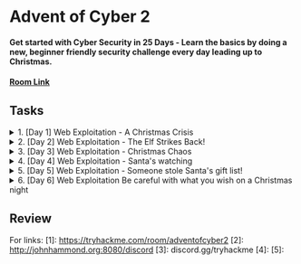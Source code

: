 # Advent of Cyber 2
#### Get started with Cyber Security in 25 Days - Learn the basics by doing a new, beginner friendly security challenge every day leading up to Christmas.
#### [Room Link](1)

## Tasks
<details>
<summary>1. [Day 1] Web Exploitation - A Christmas Crisis</summary>

Welcomeeeee back to the Advent of Cyber! Since the last year hopefully Santa's elfs are better at securing the network!

First off, we see there is information about DNS, HTTP, and cookies making you think that this will likely focus on basics and work up through the days as we perform more challenges and get better with our skills. After deploying the target machine and open up the IP in the web browser we see this screen asking us to register.

 ![Day1Webpage](https://raw.githubusercontent.com/gwagstaff/CTF-Write-Ups/master/TryHackMe/AdventOfCyber2/resources/day1_webpage.png)

We go ahead and register with some credentials and are greeted with this page:

  ![Day1Console](https://raw.githubusercontent.com/gwagstaff/CTF-Write-Ups/master/TryHackMe/AdventOfCyber2/resources/day1_console.png)

Moving into the questions we first have `What is the name of the cookie used for authentication?`.
Seems pretty simple so far! We can find out what cookies were set in Firefox by pressing F12 then selecting the "Storage" tab.
Looking at "Cookies" set for the site we see the cookie is this(you can also view this by using a 3rd party browser extension "Cookie Manger"):

`{
 "cookieManagerVersion": "1.6",
 "userAgent": "Mozilla/5.0 (X11; Ubuntu; Linux x86_64; rv:80.0) Gecko/20100101 Firefox/80.0",
 "cookies": [
 {
  "name": "auth",
  "value": "7b22636f6d70616e79223a22546865204265737420466573746976616c20436f6d70616e79222c2022757365726e616d65223a226e617068616c227d",
  "domain": "10.10.121.234",
  "hostOnly": true,
  "path": "/",
  "secure": false,
  "httpOnly": false,
  "session": true,
  "storeId": "firefox-default",
  "sameSite": "no_restriction",
  "firstPartyDomain": ""
 }
]
}`  
So we can get our first answer pretty quickly: `auth`.

Looking at the second question: `In what format is the value of this cookie encoded?`
We can see the value is the string `7b22636f6d70616e79223a22546865204265737420466573746976616c20436f6d70616e79222c2022757365726e616d65223a226e617068616c227d` which appears to be encoded. Having previous experience and knowing this is a beginners CTF we can guess that this is a simple encoding algorithm such as Base64, ROT13, or Hex. Throwing the string into [CyberChef](https://gchq.github.io/CyberChef/) we can try the basic encoding which in this case appears to be hex! Looking back at the string we can verify this by seeing that all the characters are within the [a-f] & [1-9] range which are the characters that represent hex values! Therefore we have our second answer `hexadecimal`!

With our newly decoded string:
`{"company":"The Best Festival Company", "username":"naphal"}`

We see the next question asks us this: `Having decoded the cookie, what format is the data stored in?`.

Having previous experience definitely helps again here as I know this is a `JSON` format however some quick  google searches on web data formats (specifically Javascript, one of the main web programming languages ) should point you in the right direction.

  After entering out answer `JSON`, we see the prompt `Figure out how to bypass the authentication.` which means lets get hacking!

  We are given the question `What is the value of Santa's cookie?` which makes us look back at the cookies to see what we can do with it. Up in the section explaining Cookies, it starts with the sentence "HTTP is an inherently stateless protocol." which is a clue about what we have to do.

  Given that HTTP is a stateless protocol, cookies are used throughout the web to save state about what you are doing, if you are logged in an and who you are logged in as. To increase security, even if you have a cookie the webserver will save several things to verify the cookie is the same as the one issued and that you arent changing to values to access things you shouldnt. However, if the web server DOESNT verify that information we might be able to get access to other user's state by changing the cookie values.

  Knowing this is in JSON format and encoded within hexadecimal, all we have to do is change the value in the original cookie to "Santa" then hex encoded it. After getting that new value, we can hope back over to our original cookie and replace the `value` field with our new encoded string.

  `{"company":"The Best Festival Company", "username":"santa"}`
  hex encode to (if you have spaces in CyberChef set the delimiter option to "None"):
  `7b22636f6d70616e79223a22546865204265737420466573746976616c20436f6d70616e79222c2022757365726e616d65223a2273616e7461227d`

After putting value into the correct field in our original cookie, we can refresh the page and see it looks a bit different!

 ![SantaConsole](https://raw.githubusercontent.com/gwagstaff/CTF-Write-Ups/master/TryHackMe/AdventOfCyber2/resources/day_santaconsole.png)

 After firing up all the controls we get our flag!

 This was a good intro and hopefully you learned a few things or brushed up on your skills for the upcoming days!

 See yall on Day 2!
</details>
<details>
<summary>2. [Day 2] Web Exploitation - The Elf Strikes Back!</summary>

Gooooooddd morninngggg TryHackmeeee! Time for Day 2 of the Advent of Cyber 2!

Taking a look at the "dossier" prepared for us we see that GET Parameters, File Uploads, and Reverse Shells are mentioned indicating that we will most likely be focusing on a [File Upload vulnerability](https://owasp.org/www-community/vulnerabilities/Unrestricted_File_Upload)!

After launching our machine and opening our THM AttackBox see this blurb:
`For Elf McEager:
You have been assigned an ID number for your audit of the system: [REDACTED] . Use this to gain access to the upload section of the site.Good luck!`


Hmmm, so we will keep that in mind but lets first go to the webpage mentioned for the first question: `What string of text needs adding to the URL to get access to the upload page?`

Well browsing to the webpage we are greeted with this page

![NotSignedIn](https://raw.githubusercontent.com/gwagstaff/CTF-Write-Ups/master/TryHackMe/AdventOfCyber2/resources/day2_notsignedin.png)

Well it does give us the hint `Please enter your ID as a GET parameter (?id=YOUR_ID_HERE)` which calls back the dossier note:

 `We then have the resource that we're selecting -- in this case that is the homepage of the website: index.php. As a side note, all homepages must be called "index" in order to be correctly served by the web server without having to be specified fully. This is how you can go to https://tryhackme.com without having to specify that you want to receive the home page -- the index page is served automatically because you didn't specify!
The final two aspects of the URL are the most important for our current topic: they both relate to GET parameters. First up we have ?snack=. Here ? is used to specify that a GET parameter is forthcoming. We then have the parameter name: snack. This is used to identify the parameter to the server. We then have an equals sign (=), indicating that the value will come next.`

Well first knowing that `index.php` should serve us the same page, we browse to `http://[machineIP]]/index.php` to verify this! We do see the same page! Now that we know we are using `index.php` we should be able to add in our GET parameter which combine our given ID and the string they have on the webpage!

Entering the correct URL we get to this new page!

![protectthefactory](https://raw.githubusercontent.com/gwagstaff/CTF-Write-Ups/master/TryHackMe/AdventOfCyber2/resources/day2_protectthefactory.png)

Now that we have a upload page lets take a look at the source code to get some clues on what we can do! BY entering `viewsource:` before a URL in FireFox lets you easily see the sourcecode of a website OR you can do the same by right-clicking and clicking `View Source`.

Looking at the source code we see this piece of HTML `<input type=file id="chooseFile" accept=".jpeg,.jpg,.png">` which indicates this upload form is looking for file that match the extensions `.jpeg,.jpg,.png` which are image file extensions. However it seems to be looking for only the file extensions and not checking to see if those files are ACUTAL image files.

If that is the case then we may be able to upload that reverse shell that was mentioned in the dossier!

Since we know this is a `index.php` page lets try a common php reverse shell available from [PentestMonkey](https://github.com/pentestmonkey/php-reverse-shell/blob/master/php-reverse-shell.php)!

So after downloading our script we need to edit the options:
`$ip = '127.0.0.1';  // CHANGE THIS
$port = 1234;       // CHANGE THIS`

to the IP of our host machine and the port our shell listener will be at! After that we can go ahead and make a new copy with our "png" ending with the command `cp php-reverse-shell.php shell.png`

After changing our IPs and file extension, lets go ahead and open up a new terminal and run the command `nc -nvlp 4545` to listen on port 4545 for our reverse shell!

Back on our webpage we go and select our new `shell.jpg` and click the upload button. We get the message `File received successfully!` but nothing seems to happen. Well knowing that this is the upload page we might have to browse to another URL on the host to see the file we uploaded!

Trying first `[machineIP]/images/` but that gives us the same "Enter ID" page. Lets try the URL `machineIP/uploads/` which give us this page with our uploaded `shell.png`!

![uploadsdir](https://raw.githubusercontent.com/gwagstaff/CTF-Write-Ups/master/TryHackMe/AdventOfCyber2/resources/day2_uploadsdir.png)

Let go ahead and click on our "image" file and check the `nc` session! However there doesn't seem to be a session :/ Hmmmm, we seem to get the error `The image [URL] cannot be displayed because it contains errors.` Well it seems that the server may attempt to execute the file so lets change our extension up some more to see if we cant get our php shell to run.

Looking back at the dossier we see this tidbit of info:
    `File Extension Filtering: As the name suggests extension filtering checks the file extension of uploaded files. This is often done by specifying a list of allowed extensions, then checking the uploaded file against the list. If the extension is not in the allowlist, the upload is rejected.
    So, what's the bypass? Well, the answer is that it depends entirely on how the filter is implemented. Many extension filters split a filename at the dot (.) and check what comes after it against the list. This makes it very easy to bypass by uploading a double-barrelled extension (e.g. .jpg.php). The filter splits at the dot(s), then checks what it thinks is the extension against the list. If jpg is an allowed extension then the upload will succeed and our malicious PHP script will be uploaded to the server.`

Well that explains exactly what is going on! Always read the entire folks or end up like me!

Switching up to our new file extension of the same script with the command `cp php-reverse-shell.php shell.jpg.php`, we then upload the new file and execute it with from the `/uploads/` directory!

Looking back at our `nc` we see that we have a shell!

To answer the final question we use the command `cat /var/www/flag.txt` to read out the flag.

Key Takeaways!:
ALWAYS READ THE DOSSIER -  The dossier is helping us out so make sure to read it fully to understand what is going on in the problem!
KISS (Keep it simple stupid)! - Try the basic stuff before thinking advanced! This is a learning CTF!
</details>
<details>
 <summary>3. [Day 3] Web Exploitation - Christmas Chaos</summary>

So from previous days we know that the dossier that is given will lead us on the challenge! In this dossier it explains what default credentials are and how to use BurpSuite to bruteforce a login page.

We go ahead and open up our webpage.

 ![SleighTracker](https://raw.githubusercontent.com/gwagstaff/CTF-Write-Ups/master/TryHackMe/AdventOfCyber2/resources/day3_sleightrackerlogin.png)

Looking at the question `Use BurpSuite to brute force the login form.  Use the following lists for the default credentials:`

| Username | Password |
|----------|----------|
| root     | root     |
| admin    | password |
| user     | 12345    |


Hmmm, so pretty straightforward. It seems like today is focusing on learning Burp a bit better because it could be used heavily in the days to come!

So looking at the dossier, I see that it has the exact instructions for how to perform this dictionary attack. If you think you need a bit more help with Burp to learn it I recommend running through [BurpSuite Room](https://tryhackme.com/room/rpburpsuite) on TryHackMe to get a bit more practice in!

Once performing the brute force we see this page, which scrolling down a bit gives us our flag!

![santamap](https://raw.githubusercontent.com/gwagstaff/CTF-Write-Ups/master/TryHackMe/AdventOfCyber2/resources/day3_santamap.png)

Seeing as this mainly focused on the basics on BurpSuite, we should expect to use it a bit more going forward!

See yall on Day 3!

</details>
<details>
<summary>4. [Day 4] Web Exploitation - Santa's watching </summary>

Day 4! Getting into the Dossier, we see that we get an intro to fuzzing and enumeration using Gobuster and WFuzz.

Here are the main examples I see (and that I have used in the past).

Gobuster:
`gobuster dir -u http://example.com -w /usr/share/wordlist/sample.txt`

with the options to add `-x php,html,txt` to search for those files.
Option information:
dir => search for directories
-u => URL in http/https format
-w => path to wordlist
-x => extension to add onto wordlist


WFuzz:
`wfuzz -c -z file,mywordlist.txt -d “id=FUZZ” -u http://example.com/query.php`

Option information:
-c => colored format
-z file,mywordlist.txt => What and How to replace "FUZZ" [type],[file] (file type, filename)
-d "parameter=FUZZ" => What to FUZZ! FUZZ gets replaced by each string within wordlist.txt
-u http://example.com/query.php => What URL the parameter is added to

Given the above we can craft the first wfuzz query for the answer!

`[REDACTED]`

Perfect!

Now lets go ahead and fire up GoBuster to find our API directory! Using the command

`gobuster dir -u http://[machineIP]/api -w /usr/share/wordlists/dirb/big.txt -x php`

to look for the file under the api directory! We get a single result for 200, which indicates that's our endpoint to bruteforce!

Lets go ahead and fire up wfuzz using the example query above to try and bruteforce this API using our provided wordlist!

First though, lets see what a "bad" request looks like so we know what a successful attempt looks like!

`wfuzz -c -z range,1-10 -u [URLFound/apiendpoint/file]`

Which should give you similar output to
```
********************************************************
* Wfuzz 2.2.9 - The Web Fuzzer                         *
********************************************************

Target: [URLFound/apiendpoint/file]
Total requests: 10

==================================================================
ID	Response   Lines      Word         Chars          Payload    
==================================================================

000001:  C=200      0 L	       0 W	      0 Ch	  "1"
000002:  C=200      0 L	       0 W	      0 Ch	  "2"
000003:  C=200      0 L	       0 W	      0 Ch	  "3"
000004:  C=200      0 L	       0 W	      0 Ch	  "4"
000005:  C=200      0 L	       0 W	      0 Ch	  "5"
000006:  C=200      0 L	       0 W	      0 Ch	  "6"
000007:  C=200      0 L	       0 W	      0 Ch	  "7"
000009:  C=200      0 L	       0 W	      0 Ch	  "9"
000008:  C=200      0 L	       0 W	      0 Ch	  "8"
000010:  C=200      0 L	       0 W	      0 Ch	  "10"

Total time: 0.079469
Processed Requests: 10
Filtered Requests: 0
Requests/sec.: 125.8337
```
So we see that when there are no results the page is empty, so lets filter out empty results with the command line argument `--hl 0`

Once setting up the wfuzz query (HINT: VERY CLOSE to answer 2) we add `--hl 0` to the end which will only give us the valid page!

Once that finishes, go ahead and manually go to that page on your browser and grab the flag!

</details>

<details>
<summary>5.  [Day 5] Web Exploitation - Someone stole Santa's gift list! </summary>

Looking into Day 5 we can see there is a bit here and definitely gets complicated if this is the first time you have ever even looked at SQL! So lets break down the important things here:

SQL: This is a database programming language which lets you interact with databases to insert, change, delete, view and so much more! The [site provided](https://www.codecademy.com/articles/sql-commands) is a great resource for absolute beginners to learn the basic however these basic commands and definitions should be fine for now.

Terms:
table =  basic "database"; hold data in rows and columns
statement = actions you perform on the database (any action you do not just the modifications)


SELECT: how to select DATA from table
FROM: select WHICH table you want to pull data from
WHERE: Specify WHAT data you want from table
UNION: Combine two (or more) different SELECT results (think Venn Diagram and each circle is a SELECT statement)

Additional, it gives us `1=1 == True` (which means the inverse `1=0 == False`) which gives us a way to put true or false within our SQL statements.

SQLi Attacks:

We know from day 2 & 4 you can abuse PHP parameters to bruteforce and access things you arent suppose to be able to access. Well SQLi attacks go a step beyond and attempts to abuse the CODE behind the parameters we bruteforced before. The dossier given explains it better than I ever could in short write-up so I recommend reading that and referencing the [THM Room: SQLi Basics] (https://tryhackme.com/room/sqlibasics) to get more practice! If you are still confused hop on over to [JHDiscord](2) or [THM Discord](3) to get additional help!

Getting into the questions we can see we first have to access `[machineIP]:8000`and see that we have a basic "Santa's Official Forum"  as pictured here

![santaforum](https://raw.githubusercontent.com/gwagstaff/CTF-Write-Ups/master/TryHackMe/AdventOfCyber2/resources/day5_santaforum.png)

So first we have the question:
`Without using directory brute forcing, what's Santa's secret login panel?`

Alright, so no gobuster or dirbuster here just some good old fashion guessing! We know from the THM flag length hint that it will be 10 characters long so lets try some strings like `santa` + `login` or `santa` + `forum` that could fit the format. After guessing a bit we are able to get the correct login! (Hint: the words are in the question).

Okay cool we have a login page so now what?

`Visit Santa's secret login panel and bypass the login using SQLi`

So using some of the basic SQLi attacks given we are able to bypass the `password` field and get into Santa's database!

![santasdatabase](https://raw.githubusercontent.com/gwagstaff/CTF-Write-Ups/master/TryHackMe/AdventOfCyber2/resources/day5_santadatabase.png)

Hmmmm, so we have a search bar and just below that a table that list the gift and child with only `null` as data. So going back to our dossier we know that SQL Union attacks are one of the fastest ways to enumerate through a database! Trying the basic query that is given in the dossier `' ORDER BY 1--` gives us all of our table listing out the Gift and Child!

![santadbuniondump](https://raw.githubusercontent.com/gwagstaff/CTF-Write-Ups/master/TryHackMe/AdventOfCyber2/resources/day5_dbuniondump.png)

Hmmm, so now that we have the database we need to get the flag and the admin's password. The one problem with SQLi is that you are kinda flying blind unless you know exactly how the underlying program is processing the SQL statement you are attemping to send in. Luckily we have a tool that can make this easy for us!


SQLMap is a great tool that will you to dump databases and other great information automatically with pretty little information. The dossier gives great instructions on how to run SQLMap and Burp to go ahead and start running! (Remember the dossier contains information about which database and )

Using the command `sqlmap -r Desktop/request.sqli --tamper=space2comment --dbms sqlite --dump-all` we are able to dump the Flag and Admin password!

</details>

<details>
<summary>6. [Day 6] Web Exploitation Be careful with what you wish on a Christmas night </summary>

Accessing the site `[machineIP]:5000` we see we get this page!

![santamakeawish](https://raw.githubusercontent.com/gwagstaff/CTF-Write-Ups/master/TryHackMe/AdventOfCyber2/resources/day6_santamakeawish.png)

So knowing that XSS is an option when we have user interactive components we can start thinking of the ways to try and exploit this `search` field and `Enter your wish here:` field. First lets try the basis XSS `<img src='LINK' onmouseover="alert('xss')">` to test if XSS is possible within the Wish field. Luckily it works!

![sanatawishxss](https://raw.githubusercontent.com/gwagstaff/CTF-Write-Ups/master/TryHackMe/AdventOfCyber2/resources/day6_wishxss.png)

Looking at the second question, `What vulnerability type was used to exploit the application?`we know that there are two main types talked about in the dossier, Reflected XSS and Stored XSS. Given that we are able to place something on the server that stays around in the "Wishlist" make your best guess!

So now we know about the stored XSS, what parameter do we need to exploit to use reflected XSS? Looking at the search bar, it looks like there is a query we can abuse! `http://[machineIP]:5000/?q=>script>alert(1)</script>` gives us our reflected XSS!

Okay so now we have XSS how can we exploit that? Well luckily we have a tool called `OWASP ZAP` that will go ahead and try a bunch of different exploit, similar to the way SQLMap does.

Go ahead and open up `OWASP ZAP` and click the `Automated Scan` button and enter the `http://[machineIP]:5000` into the `URL to attack`
field. Click `Attack` and watch it go! After a bit we will get some results that help us answer our last question (XSS Alerts == Cross Site Scripting attacks ONLY)!

Looking at the last question `Explore the XSS alerts that ZAP has identified, are you able to make an alert appear on the "Make a wish" website?` looks like we already got there! Feel free to play around and see what types of XSS are possible with resources such as [XSS Payload List by Payload Box](https://github.com/payloadbox/xss-payload-list) & [Payload All The Things -  XSS Injection](https://github.com/swisskyrepo/PayloadsAllTheThings/tree/master/XSS%20Injection). 

</details>

## Review

For links:
[1]: https://tryhackme.com/room/adventofcyber2
[2]: http://johnhammond.org:8080/discord
[3]: discord.gg/tryhackme
[4]:
[5]:
